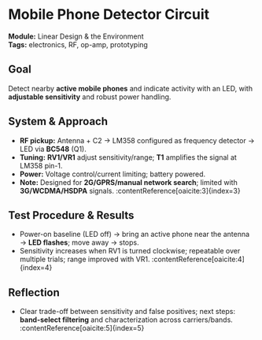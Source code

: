 # Mobile Phone Detector Circuit

**Module:** Linear Design & the Environment  
**Tags:** electronics, RF, op-amp, prototyping

## Goal
Detect nearby **active mobile phones** and indicate activity with an LED, with **adjustable sensitivity** and robust power handling.

## System & Approach
- **RF pickup:** Antenna + C2 → LM358 configured as frequency detector → LED via **BC548** (Q1).  
- **Tuning:** **RV1/VR1** adjust sensitivity/range; **T1** amplifies the signal at LM358 pin-1.  
- **Power:** Voltage control/current limiting; battery powered.  
- **Note:** Designed for **2G/GPRS/manual network search**; limited with **3G/WCDMA/HSDPA** signals. :contentReference[oaicite:3]{index=3}

## Test Procedure & Results
- Power-on baseline (LED off) → bring an active phone near the antenna → **LED flashes**; move away → stops.  
- Sensitivity increases when RV1 is turned clockwise; repeatable over multiple trials; range improved with VR1. :contentReference[oaicite:4]{index=4}

## Reflection
- Clear trade-off between sensitivity and false positives; next steps: **band-select filtering** and characterization across carriers/bands. :contentReference[oaicite:5]{index=5}
